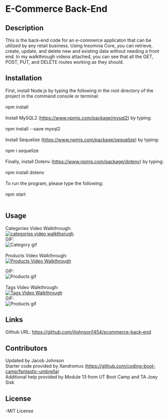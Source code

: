 # E-Commerce Back-End

## Description
This is the back-end code for an e-commerce applicaton that can be utilized by any retail business. Using Insomnia Core, you can retrieve, create, update, and delete new and existing data without needing a front end. In my walkthrough videos attached, you can see that all the GET, POST, PUT, and DELETE routes working as they should.

## Installation
First, install Node.js by typing the following in the root directory of the project in the command console or terminal:
  <br>
  <br>
    npm install
<br>
<br>
Install MySQL2 (https://www.npmjs.com/package/mysql2) by typing:
    <br>
    <br>
    npm install --save mysql2
    <br>
    <br>
Install Sequelize (https://www.npmjs.com/package/sequelize) by typing:
<br>
<br>
npm i sequelize
<br>
<br>
Finally, install Dotenv (https://www.npmjs.com/package/dotenv) by typing:
<br>
<br>
npm install dotenv
<br>
<br>
To run the program, please type the following:
<br>
<br>
npm start
<br>
<br>



## Usage
Categories Video Walkthrough:
<br>
[![categories video walkthorugh](https://i9.ytimg.com/vi/dNKCiDYCGVE/mq2.jpg?sqp=CKipnIwG&rs=AOn4CLDmXX4KP5cgba5PuGYZ9HE_1R8d5g)](https://youtu.be/OtYY7nW4oiQ)
<br>
GIF:
<br>
![Category gif](/assets/category.gif)
<br>
<br>
Products Video Walkthrough:
<br>
[![Products Video Walkthrough](https://i9.ytimg.com/vi/dNKCiDYCGVE/mq2.jpg?sqp=CKipnIwG&rs=AOn4CLDmXX4KP5cgba5PuGYZ9HE_1R8d5g)](https://youtu.be/icyoqDm8AjA)
<br>

GIF:
<br>
![Products gif](/assets/products.gif)
<br>
<br>
Tags Video Walkthrough:
<br>
[![Tags Video Walkthrough](https://i9.ytimg.com/vi/dNKCiDYCGVE/mq2.jpg?sqp=CKipnIwG&rs=AOn4CLDmXX4KP5cgba5PuGYZ9HE_1R8d5g)](https://youtu.be/dNKCiDYCGVE)
<br>
GIF:
<br>
![Products gif](/assets/tags.gif)

## Links

Github URL: https://github.com/jljohnson1454/ecommerce-back-end




## Contributors
Updated by Jacob Johnson
</br>
Starter code provided by Xandromus (https://github.com/coding-boot-camp/fantastic-umbrella)
</br>
Additional help provided by Module 13 from UT Boot Camp and TA Joey Sisk

## License
-MIT License
